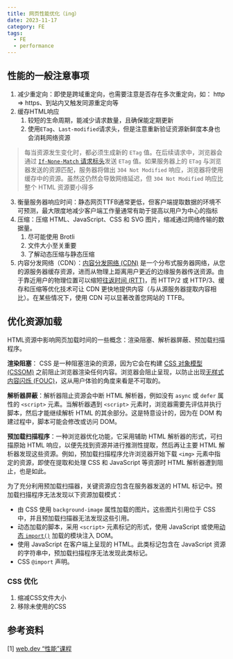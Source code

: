 ```yaml
---
title: 网页性能优化（ing）
date: 2023-11-17
category: FE
tags:
  - FE
  - performance
---
```


<!-- more -->

## 性能的一般注意事项

1. 减少重定向：即使是跨域重定向，也需要注意是否存在多次重定向，如： http => https、到站内又触发同源重定向等
2. 缓存HTML响应
   1. 较短的生命周期，能减少请求数量，且确保能定期更新
   2. 使用`ETag`、`Last-modified`请求头，但是注意重新验证资源新鲜度本身也会消耗网络资源
> 每当资源发生变化时，都必须生成新的 `ETag` 值。在后续请求中，浏览器会通过 [`If-None-Match` 请求标头](https://developer.mozilla.org/docs/Web/HTTP/Headers/If-None-Match)发送 `ETag` 值。如果服务器上的 `ETag` 与浏览器发送的资源匹配，服务器将做出 `304 Not Modified` 响应，浏览器将使用缓存中的资源。虽然这仍然会导致网络延迟，但 `304 Not Modified` 响应比整个 HTML 资源要小得多
3. 衡量服务器响应时间：静态网页TTFB通常更低，但客户端提取数据的环境不可预测，最大限度地减少客户端工作量通常有助于提高以用户为中心的指标
4. 压缩：压缩 HTML、JavaScript、CSS 和 SVG 图片，缩减通过网络传输的数据量。
   1. 尽可能使用 Brotli
   2. 文件大小至关重要
   3. 了解动态压缩与静态压缩
5. 内容分发网络（CDN）：[内容分发网络 (CDN)](https://web.dev/articles/content-delivery-networks?hl=zh-cn) 是一个分布式服务器网络，从您的源服务器缓存资源，进而从物理上距离用户更近的边缘服务器传送资源。由于靠近用户的物理位置可以缩短[往返时间 (RTT)](https://en.wikipedia.org/wiki/Round-trip_delay)，而 HTTP/2 或 HTTP/3、缓存和压缩等优化技术可让 CDN 更快地提供内容（与从源服务器提取内容相比）。在某些情况下，使用 CDN 可以显著改善您网站的 TTFB。

## 优化资源加载

HTML资源中影响网页加载时间的一些概念：渲染阻塞、解析器屏蔽、预加载扫描程序。

**渲染阻塞**： CSS 是一种阻塞渲染的资源，因为它会在构建 [CSS 对象模型 (CSSOM)](https://developer.mozilla.org/docs/Web/API/CSS_Object_Model) 之前阻止浏览器渲染任何内容。浏览器会阻止呈现，以防止出现[无样式内容闪烁 (FOUC)](https://en.wikipedia.org/wiki/Flash_of_unstyled_content)，这从用户体验的角度来看是不可取的。

**解析器屏蔽**：解析器阻止资源会中断 HTML 解析器，例如没有 `async` 或 `defer` 属性的 `<script>` 元素。当解析器遇到 `<script>` 元素时，浏览器需要先评估并执行脚本，然后才能继续解析 HTML 的其余部分。这是特意设计的，因为在 DOM 构建过程中，脚本可能会修改或访问 DOM。

**预加载扫描程序**：一种浏览器优化功能，它采用辅助 HTML 解析器的形式，可扫描原始 HTML 响应，以便先找到资源并进行推测性提取，然后再让主要 HTML 解析器发现这些资源。例如，预加载扫描程序允许浏览器开始下载 `<img>` 元素中指定的资源，即使在提取和处理 CSS 和 JavaScript 等资源时 HTML 解析器遭到阻止，也是如此。

为了充分利用预加载扫描器，关键资源应包含在服务器发送的 HTML 标记中。预加载扫描程序无法发现以下资源加载模式：

-   由 CSS 使用 `background-image` 属性加载的图片。这些图片引用位于 CSS 中，并且预加载扫描器无法发现这些引用。
-   动态加载的脚本，采用 `<script>` 元素标记的形式，使用 JavaScript 或使用[动态 `import()`](https://developer.mozilla.org/docs/Web/JavaScript/Reference/Operators/import) 加载的模块注入 DOM。
-   使用 JavaScript 在客户端上呈现的 HTML。此类标记包含在 JavaScript 资源的字符串中，预加载扫描程序无法发现此类标记。
-   CSS `@import` 声明。

### CSS 优化

1. 缩减CSS文件大小
2. 移除未使用的CSS
<!-- 项目似乎有优化空间 -->


## 参考资料

[1] [web.dev “性能”课程](https://web.dev/learn/performance/welcome?hl=zh-cn)